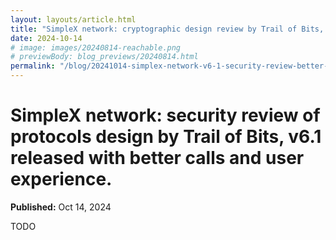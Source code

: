 ```yaml
---
layout: layouts/article.html
title: "SimpleX network: cryptographic design review by Trail of Bits, v6.1 released with better calls and user experience."
date: 2024-10-14
# image: images/20240814-reachable.png
# previewBody: blog_previews/20240814.html
permalink: "/blog/20241014-simplex-network-v6-1-security-review-better-calls-user-experience.html"
---
```


# SimpleX network: security review of protocols design by Trail of Bits, v6.1 released with better calls and user experience.

**Published:** Oct 14, 2024

TODO

